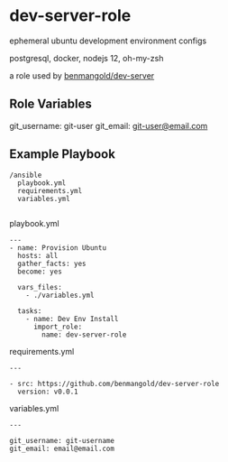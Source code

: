 dev-server-role
=========

ephemeral ubuntu development environment configs

postgresql, docker, nodejs 12, oh-my-zsh

a role used by [benmangold/dev-server](https://github.com/benmangold/dev-server)

Role Variables
--------------

git_username: git-user
git_email: git-user@email.com

Example Playbook
----------------

```
/ansible
  playbook.yml
  requirements.yml
  variables.yml
 
```

playbook.yml
```ansible
---
- name: Provision Ubuntu
  hosts: all
  gather_facts: yes
  become: yes

  vars_files:
    - ./variables.yml

  tasks:
    - name: Dev Env Install
      import_role:
        name: dev-server-role

```

requirements.yml
```ansible
---

- src: https://github.com/benmangold/dev-server-role
  version: v0.0.1

```

variables.yml
```absible
---

git_username: git-username
git_email: email@email.com

```